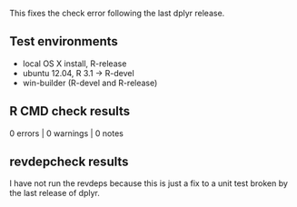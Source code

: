 
This fixes the check error following the last dplyr release.

## Test environments
* local OS X install, R-release
* ubuntu 12.04, R 3.1 -> R-devel
* win-builder (R-devel and R-release)

## R CMD check results

0 errors | 0 warnings | 0 notes

## revdepcheck results

I have not run the revdeps because this is just a fix to a unit test
broken by the last release of dplyr.
